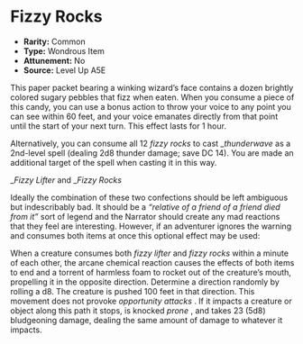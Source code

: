 
# Fizzy Rocks

* **Rarity:** Common
* **Type:** Wondrous Item
* **Attunement:** No
* **Source:** Level Up A5E


This paper packet bearing a winking wizard’s face contains a dozen brightly colored sugary pebbles that fizz when eaten. When you consume a piece of this candy, you can use a bonus action to throw your voice to any point you can see within 60 feet, and your voice emanates directly from that point until the start of your next turn. This effect lasts for 1 hour.

Alternatively, you can consume all 12 _fizzy rocks_ to cast __thunderwave_ as a 2nd-level spell (dealing 2d8 thunder damage; save DC 14). You are made an additional target of the spell when casting it in this way.

__Fizzy Lifter_ and __Fizzy Rocks_ 

Ideally the combination of these two confections should be left ambiguous but indescribably bad. It should be a _“relative of a friend of a friend died from it”_ sort of legend and the Narrator should create any mad reactions that they feel are interesting. However, if an adventurer ignores the warning and consumes both items at once this optional effect may be used:

When a creature consumes both _fizzy lifter_ and _fizzy rocks_ within a minute of each other, the arcane chemical reaction causes the effects of both items to end and a torrent of harmless foam to rocket out of the creature’s mouth, propelling it in the opposite direction. Determine a direction randomly by rolling a d8\. The creature is pushed 100 feet in that direction. This movement does not provoke _opportunity attacks_ . If it impacts a creature or object along this path it stops, is knocked _prone_ , and takes 23 (5d8) bludgeoning damage, dealing the same amount of damage to whatever it impacts. 
